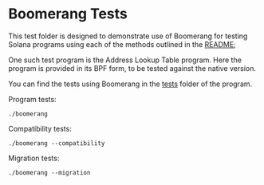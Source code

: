 # Boomerang Tests

This test folder is designed to demonstrate use of Boomerang for testing
Solana programs using each of the methods outlined in the
[README](../README.md);

One such test program is the Address Lookup Table program. Here the program is
provided in its BPF form, to be tested against the native version.

You can find the tests using Boomerang in the
[tests](./address-lookup-table/tests) folder of the program.

Program tests:

```
./boomerang
```

Compatibility tests:

```
./boomerang --compatibility
```

Migration tests:

```
./boomerang --migration
```
